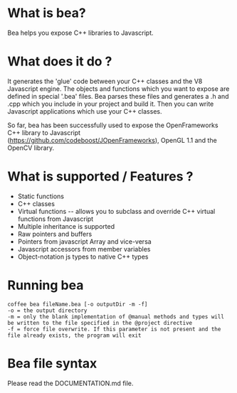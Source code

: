What is bea?
============

Bea helps you expose C++ libraries to Javascript.

What does it do ?
=================

It generates the 'glue' code between your C++ classes and the V8 Javascript engine.
The objects and functions which you want to expose are defined in special '.bea' files.
Bea parses these files and generates a .h and .cpp which you include in your project and build it.
Then you can write Javascript applications which use your C++ classes.

So far, bea has been successfully used to expose the OpenFrameworks C++ library to Javascript (https://github.com/codeboost/JOpenFrameworks),
OpenGL 1.1 and the OpenCV library.


What is supported / Features ?
==============================

* Static functions
* C++ classes
* Virtual functions -- allows you to subclass and override C++ virtual functions from Javascript
* Multiple inheritance is supported
* Raw pointers and buffers 
* Pointers from javascript Array and vice-versa
* Javascript accessors from member variables
* Object-notation js types to native C++ types

Running bea
===========
	
	coffee bea fileName.bea [-o outputDir -m -f]
	-o = the output directory
	-m = only the blank implementation of @manual methods and types will be written to the file specified in the @project directive
	-f = force file overwrite. If this parameter is not present and the file already exists, the program will exit
	

	
Bea file syntax
===============

Please read the DOCUMENTATION.md file.
